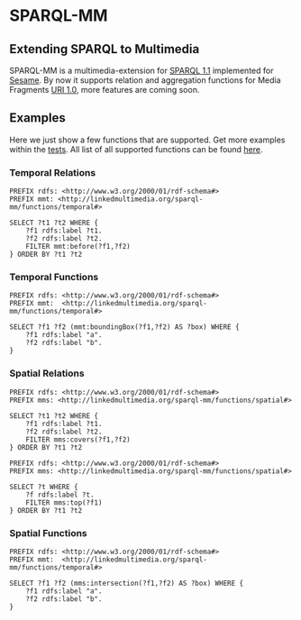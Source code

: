 # SPARQL-MM
## Extending SPARQL to Multimedia

SPARQL-MM is a multimedia-extension for [SPARQL 1.1](http://www.w3.org/TR/sparql11-query/) implemented for [Sesame](http://www.openrdf.org/).
By now it supports relation and aggregation functions for Media Fragments [URI 1.0](http://www.w3.org/TR/media-frags/), more features are coming soon.

## Examples
Here we just show a few functions that are supported. Get more examples within the [tests](https://github.com/tkurz/sparql-mm/blob/master/src/test/java/com/github/tkurz/sparqlmm).
All list of all supported functions can be found [here](https://github.com/tkurz/sparql-mm/blob/master/doc/sparql-mm-functions.md).

### Temporal Relations

```SPARQL
PREFIX rdfs: <http://www.w3.org/2000/01/rdf-schema#>
PREFIX mmt: <http://linkedmultimedia.org/sparql-mm/functions/temporal#>

SELECT ?t1 ?t2 WHERE {
    ?f1 rdfs:label ?t1.
    ?f2 rdfs:label ?t2.
    FILTER mmt:before(?f1,?f2)
} ORDER BY ?t1 ?t2
```

### Temporal Functions

```SPARQL
PREFIX rdfs: <http://www.w3.org/2000/01/rdf-schema#>
PREFIX mmt:  <http://linkedmultimedia.org/sparql-mm/functions/temporal#>

SELECT ?f1 ?f2 (mmt:boundingBox(?f1,?f2) AS ?box) WHERE {
    ?f1 rdfs:label "a".
    ?f2 rdfs:label "b".
}
```

### Spatial Relations

```SPARQL
PREFIX rdfs: <http://www.w3.org/2000/01/rdf-schema#>
PREFIX mms: <http://linkedmultimedia.org/sparql-mm/functions/spatial#>

SELECT ?t1 ?t2 WHERE {
    ?f1 rdfs:label ?t1.
    ?f2 rdfs:label ?t2.
    FILTER mms:covers(?f1,?f2)
} ORDER BY ?t1 ?t2
```

```SPARQL
PREFIX rdfs: <http://www.w3.org/2000/01/rdf-schema#>
PREFIX mms: <http://linkedmultimedia.org/sparql-mm/functions/spatial#>

SELECT ?t WHERE {
    ?f rdfs:label ?t.
    FILTER mms:top(?f1)
} ORDER BY ?t1 ?t2
```

### Spatial Functions

```SPARQL
PREFIX rdfs: <http://www.w3.org/2000/01/rdf-schema#>
PREFIX mmt:  <http://linkedmultimedia.org/sparql-mm/functions/temporal#>

SELECT ?f1 ?f2 (mms:intersection(?f1,?f2) AS ?box) WHERE {
    ?f1 rdfs:label "a".
    ?f2 rdfs:label "b".
}
```
